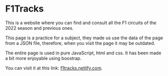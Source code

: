 # F1Tracks

This is a website where you can find and consult all the F1 circuits of the 2022 season and previous ones.

This page is a practice for a subject, they made us use the data of the page from a JSON file, therefore, when you visit the page it may be outdated.

The entire page is used in pure JavaScript, html and css. It has been made a bit more enjoyable using boostrap.

You can visit it at this link: [f1tracks.netlify.com](https://f1tracks.netlify.com "All F1 circuits").
